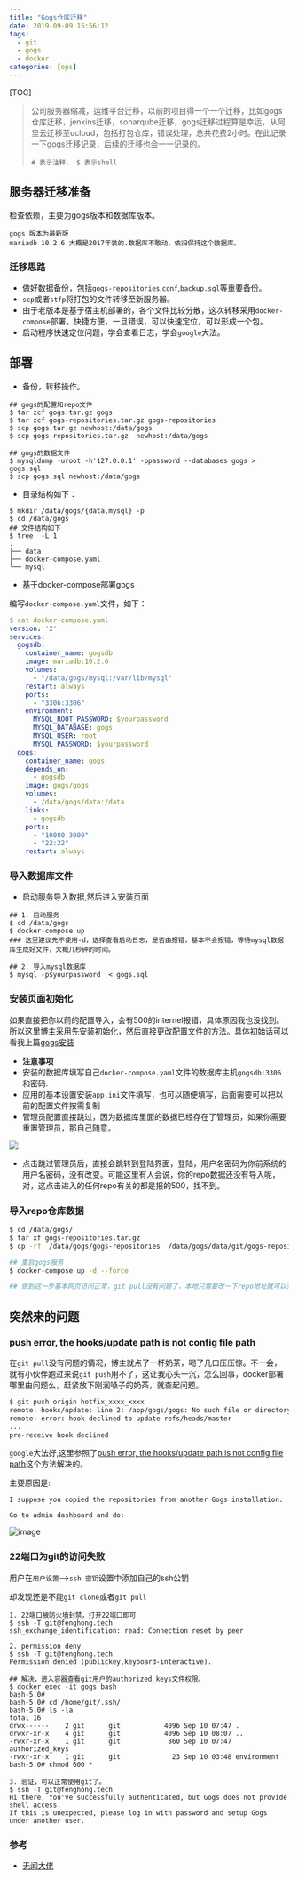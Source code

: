 ```yaml
---
title: "Gogs仓库迁移"
date: 2019-09-09 15:56:12
tags: 
  - git
  - gogs
  - docker
categories: [ops]
---
```


[TOC]

> 公司服务器缩减，运维平台迁移，以前的项目得一个一个迁移，比如gogs仓库迁移，jenkins迁移，sonarqube迁移，gogs迁移过程算是幸运，从阿里云迁移至ucloud，包括打包仓库，错误处理，总共花费2小时。在此记录一下gogs迁移记录，后续的迁移也会一一记录的。
>
> `# 表示注释， $ 表示shell `

## 服务器迁移准备

检查依赖，主要为gogs版本和数据库版本。

```
gogs 版本为最新版
mariadb 10.2.6 大概是2017年装的.数据库不敢动，依旧保持这个数据库。
```

###  迁移思路

- 做好数据备份，包括`gogs-repositories`,`conf`,`backup.sql`等重要备份。
- `scp`或者`stfp`将打包的文件转移至新服务器。
- 由于老版本是基于宿主机部署的，各个文件比较分散，这次转移采用`docker-compose`部署。快捷方便，一旦错误，可以快速定位，可以形成一个包。
- 启动程序快速定位问题，学会查看日志，学会`google`大法。

## 部署

- 备份，转移操作。

```shell
## gogs的配置和repo文件
$ tar zcf gogs.tar.gz gogs
$ tar zcf gogs-repositories.tar.gz gogs-repositories
$ scp gogs.tar.gz newhost:/data/gogs
$ scp gogs-repositories.tar.gz  newhost:/data/gogs

## gogs的数据文件
$ mysqldump -uroot -h'127.0.0.1' -ppassword --databases gogs > gogs.sql 
$ scp gogs.sql newhost:/data/gogs
```

- 目录结构如下：

```
$ mkdir /data/gogs/{data,mysql} -p
$ cd /data/gogs
## 文件结构如下
$ tree  -L 1
.
├── data
├── docker-compose.yaml
└── mysql

```

- 基于docker-compose部署gogs

编写`docker-compose.yaml`文件，如下：

```yaml
$ cat docker-compose.yaml 
version: '2'
services:
  gogsdb:
    container_name: gogsdb
    image: mariadb:10.2.6
    volumes:
      - "/data/gogs/mysql:/var/lib/mysql"
    restart: always
    ports:
      - "3306:3306"
    environment:
      MYSQL_ROOT_PASSWORD: $yourpassword 
      MYSQL_DATABASE: gogs
      MYSQL_USER: root
      MYSQL_PASSWORD: $yourpassword
  gogs:
    container_name: gogs
    depends_on:
      - gogsdb
    image: gogs/gogs
    volumes:
      - /data/gogs/data:/data
    links:
      - gogsdb
    ports:
      - "10080:3000"
      - "22:22"
    restart: always
```

### 导入数据库文件

- 启动服务导入数据,然后进入安装页面

```shell
## 1. 启动服务
$ cd /data/gogs
$ docker-compose up 
### 这里建议先不使用-d，选择查看启动日志，是否由报错，基本不会报错，等待mysql数据库生成好文件，大概几秒钟的时间。

## 2. 导入mysql数据库
$ mysql -p$yourpassword  < gogs.sql
```

### 安装页面初始化

如果直接把你以前的配置导入，会有500的internel报错，具体原因我也没找到。所以这里博主采用先安装初始化，然后直接更改配置文件的方法。具体初始话可以看我上篇[gogs安装](https://wiki.fenghong.tech/go/gogs-repo-install.html)

- **注意事项**
- 安装的数据库填写自己`docker-compose.yaml`文件的数据库主机`gogsdb:3306`和密码.
- 应用的基本设置安装`app.ini`文件填写，也可以随便填写，后面需要可以把以前的配置文件按需复制
- 管理员配置直接跳过，因为数据库里面的数据已经存在了管理员，如果你需要重置管理员，那自己随意。

![](https://pic.fenghong.tech/others/gogsinstall.png)

- 点击跳过管理员后，直接会跳转到登陆界面，登陆，用户名密码为你前系统的用户名密码，没有改变。可能这里有人会说，你的repo数据还没有导入呢，对，这点击进入的任何repo有关的都是报的500，找不到。

### 导入repo仓库数据

```bash
$ cd /data/gogs/
$ tar xf gogs-repositories.tar.gz
$ cp -rf  /data/gogs/gogs-repositories  /data/gogs/data/git/gogs-repositories

## 重启gogs服务
$ docker-compose up -d --force

## 做到这一步基本网页访问正常，git pull没有问题了，本地只需要改一下repo地址就可以完美迁移完毕。
```

## 突然来的问题

### push error, the hooks/update path is not config file path

在`git pull`没有问题的情况，博主就点了一杯奶茶，喝了几口压压惊。不一会，就有小伙伴跑过来说`git push`用不了，这让我心头一沉，怎么回事，docker部署哪里由问题么，赶紧放下刚润嗓子的奶茶，就查起问题。

```bash
$ git push origin hotfix_xxxx_xxxx
remote: hooks/update: line 2: /app/gogs/gogs: No such file or directory
remote: error: hook declined to update refs/heads/master
...
pre-receive hook declined
```

`google`大法好,这里参照了[push error, the hooks/update path is not config file path](https://github.com/gogs/gogs/issues/1916)这个方法解决的。

主要原因是:

```
I suppose you copied the repositories from another Gogs installation.

Go to admin dashboard and do:
```

![image](https://pic.fenghong.tech/others/pusherror.png)

### 22端口为git的访问失败

用户在`用户设置`-->`ssh 密钥`设置中添加自己的ssh公钥

却发现还是不能`git clone`或者`git pull`

```shell
1. 22端口被防火墙封禁，打开22端口即可
$ ssh -T git@fenghong.tech
ssh_exchange_identification: read: Connection reset by peer

2. permission deny
$ ssh -T git@fenghong.tech
Permission denied (publickey,keyboard-interactive).

## 解决，进入容器查看git用户的authorized_keys文件权限。
$ docker exec -it gogs bash
bash-5.0# 
bash-5.0# cd /home/git/.ssh/
bash-5.0# ls -la
total 16
drwx------    2 git      git           4096 Sep 10 07:47 .
drwxr-xr-x    4 git      git           4096 Sep 10 08:07 ..
-rwxr-xr-x    1 git      git            860 Sep 10 07:47 authorized_keys
-rwxr-xr-x    1 git      git             23 Sep 10 03:48 environment
bash-5.0# chmod 600 *

3. 验证，可以正常使用git了。
$ ssh -T git@fenghong.tech
Hi there, You've successfully authenticated, but Gogs does not provide shell access.
If this is unexpected, please log in with password and setup Gogs under another user.
```

### 参考

- [无闻大佬](https://github.com/gogs/gogs)